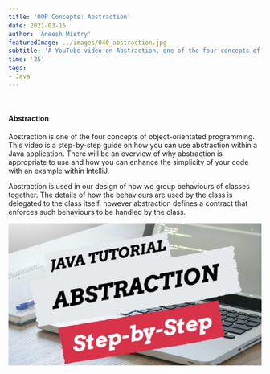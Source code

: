```yaml
---
title: 'OOP Concepts: Abstraction'
date: 2021-03-15
author: 'Aneesh Mistry'
featuredImage: ../images/040_abstraction.jpg
subtitle: 'A YouTube video on Abstraction, one of the four concepts of object-orientated programming.'
time: '25'
tags:
- Java
---
```


<br>
<h4>Abstraction</h4>
<p>

Abstraction is one of the four concepts of object-orientated programming. 
This video is a step-by-step guide on how you can use abstraction within a Java application. There will be an overview of why abstraction is appropriate to use and how you can enhance the simplicity of your code with an example within IntelliJ. 


Abstraction is used in our design of how we group behaviours of classes together. The details of how the behaviours are used by the class is delegated to the class itself, however abstraction defines a contract that enforces such behaviours to be handled by the class. 

[![YouTube video link](../images/040_abstraction.jpg)](https://youtu.be/0fqoJGPcZRg)

</p>
